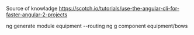 Source of knowladge
https://scotch.io/tutorials/use-the-angular-cli-for-faster-angular-2-projects


ng generate module equipment --routing
ng g component equipment/bows
